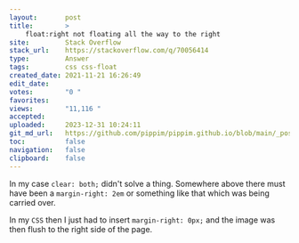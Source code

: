 ```yaml
---
layout:       post
title:        >
    float:right not floating all the way to the right
site:         Stack Overflow
stack_url:    https://stackoverflow.com/q/70056414
type:         Answer
tags:         css css-float
created_date: 2021-11-21 16:26:49
edit_date:    
votes:        "0 "
favorites:    
views:        "11,116 "
accepted:     
uploaded:     2023-12-31 10:24:11
git_md_url:   https://github.com/pippim/pippim.github.io/blob/main/_posts/2021/2021-11-21-float_right-not-floating-all-the-way-to-the-right.md
toc:          false
navigation:   false
clipboard:    false
---
```


In my case `clear: both;` didn't solve a thing. Somewhere above there must have been a `margin-right: 2em` or something like that which was being carried over.

In my `CSS` then I just had to insert `margin-right: 0px;` and the image was then flush to the right side of the page.
